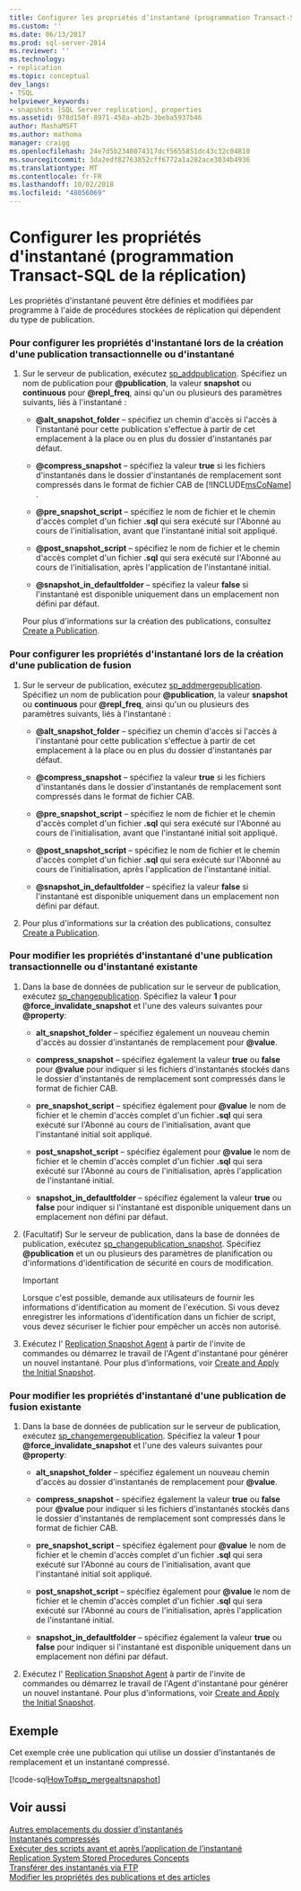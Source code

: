 ```yaml
---
title: Configurer les propriétés d’instantané (programmation Transact-SQL de la réplication) | Microsoft Docs
ms.custom: ''
ms.date: 06/13/2017
ms.prod: sql-server-2014
ms.reviewer: ''
ms.technology:
- replication
ms.topic: conceptual
dev_langs:
- TSQL
helpviewer_keywords:
- snapshots [SQL Server replication], properties
ms.assetid: 978d150f-8971-458a-ab2b-3beba5937b46
author: MashaMSFT
ms.author: mathoma
manager: craigg
ms.openlocfilehash: 24e7d5b2340074317dcf5655851dc43c32c04810
ms.sourcegitcommit: 3da2edf82763852cff6772a1a282ace3034b4936
ms.translationtype: MT
ms.contentlocale: fr-FR
ms.lasthandoff: 10/02/2018
ms.locfileid: "48056069"
---
```

# <a name="configure-snapshot-properties-replication-transact-sql-programming"></a>Configurer les propriétés d'instantané (programmation Transact-SQL de la réplication)
  Les propriétés d'instantané peuvent être définies et modifiées par programme à l'aide de procédures stockées de réplication qui dépendent du type de publication.  
  
### <a name="to-configure-snapshot-properties-when-creating-a-snapshot-or-transactional-publication"></a>Pour configurer les propriétés d'instantané lors de la création d'une publication transactionnelle ou d'instantané  
  
1.  Sur le serveur de publication, exécutez [sp_addpublication](/sql/relational-databases/system-stored-procedures/sp-addpublication-transact-sql). Spécifiez un nom de publication pour **@publication**, la valeur **snapshot** ou **continuous** pour **@repl_freq**, ainsi qu'un ou plusieurs des paramètres suivants, liés à l'instantané :  
  
    -   **@alt_snapshot_folder** – spécifiez un chemin d'accès si l'accès à l'instantané pour cette publication s'effectue à partir de cet emplacement à la place ou en plus du dossier d'instantanés par défaut.  
  
    -   **@compress_snapshot** – spécifiez la valeur **true** si les fichiers d'instantanés dans le dossier d'instantanés de remplacement sont compressés dans le format de fichier CAB de [!INCLUDE[msCoName](../../../includes/msconame-md.md)] .  
  
    -   **@pre_snapshot_script** – spécifiez le nom de fichier et le chemin d'accès complet d'un fichier **.sql** qui sera exécuté sur l'Abonné au cours de l'initialisation, avant que l'instantané initial soit appliqué.  
  
    -   **@post_snapshot_script** – spécifiez le nom de fichier et le chemin d'accès complet d'un fichier **.sql** qui sera exécuté sur l'Abonné au cours de l'initialisation, après l'application de l'instantané initial.  
  
    -   **@snapshot_in_defaultfolder** – spécifiez la valeur **false** si l'instantané est disponible uniquement dans un emplacement non défini par défaut.  
  
     Pour plus d'informations sur la création des publications, consultez [Create a Publication](create-a-publication.md).  
  
### <a name="to-configure-snapshot-properties-when-creating-a-merge-publication"></a>Pour configurer les propriétés d'instantané lors de la création d'une publication de fusion  
  
1.  Sur le serveur de publication, exécutez [sp_addmergepublication](/sql/relational-databases/system-stored-procedures/sp-addmergepublication-transact-sql). Spécifiez un nom de publication pour **@publication**, la valeur **snapshot** ou **continuous** pour **@repl_freq**, ainsi qu'un ou plusieurs des paramètres suivants, liés à l'instantané :  
  
    -   **@alt_snapshot_folder** – spécifiez un chemin d'accès si l'accès à l'instantané pour cette publication s'effectue à partir de cet emplacement à la place ou en plus du dossier d'instantanés par défaut.  
  
    -   **@compress_snapshot** – spécifiez la valeur **true** si les fichiers d'instantanés dans le dossier d'instantanés de remplacement sont compressés dans le format de fichier CAB.  
  
    -   **@pre_snapshot_script** – spécifiez le nom de fichier et le chemin d'accès complet d'un fichier **.sql** qui sera exécuté sur l'Abonné au cours de l'initialisation, avant que l'instantané initial soit appliqué.  
  
    -   **@post_snapshot_script** – spécifiez le nom de fichier et le chemin d'accès complet d'un fichier **.sql** qui sera exécuté sur l'Abonné au cours de l'initialisation, après l'application de l'instantané initial.  
  
    -   **@snapshot_in_defaultfolder** – spécifiez la valeur **false** si l'instantané est disponible uniquement dans un emplacement non défini par défaut.  
  
2.  Pour plus d'informations sur la création des publications, consultez [Create a Publication](create-a-publication.md).  
  
### <a name="to-modify-snapshot-properties-of-an-existing-snapshot-or-transactional-publication"></a>Pour modifier les propriétés d'instantané d'une publication transactionnelle ou d'instantané existante  
  
1.  Dans la base de données de publication sur le serveur de publication, exécutez [sp_changepublication](/sql/relational-databases/system-stored-procedures/sp-changepublication-transact-sql). Spécifiez la valeur **1** pour **@force_invalidate_snapshot** et l'une des valeurs suivantes pour **@property**:  
  
    -   **alt_snapshot_folder** – spécifiez également un nouveau chemin d'accès au dossier d'instantanés de remplacement pour **@value**.  
  
    -   **compress_snapshot** – spécifiez également la valeur **true** ou **false** pour **@value** pour indiquer si les fichiers d'instantanés stockés dans le dossier d'instantanés de remplacement sont compressés dans le format de fichier CAB.  
  
    -   **pre_snapshot_script** – spécifiez également pour **@value** le nom de fichier et le chemin d'accès complet d'un fichier **.sql** qui sera exécuté sur l'Abonné au cours de l'initialisation, avant que l'instantané initial soit appliqué.  
  
    -   **post_snapshot_script** – spécifiez également pour **@value** le nom de fichier et le chemin d'accès complet d'un fichier **.sql** qui sera exécuté sur l'Abonné au cours de l'initialisation, après l'application de l'instantané initial.  
  
    -   **snapshot_in_defaultfolder** – spécifiez également la valeur **true** ou **false** pour indiquer si l'instantané est disponible uniquement dans un emplacement non défini par défaut.  
  
2.  (Facultatif) Sur le serveur de publication, dans la base de données de publication, exécutez [sp_changepublication_snapshot](/sql/relational-databases/system-stored-procedures/sp-changepublication-snapshot-transact-sql). Spécifiez **@publication** et un ou plusieurs des paramètres de planification ou d'informations d'identification de sécurité en cours de modification.  
  
    > [!IMPORTANT]  
    >  Lorsque c'est possible, demande aux utilisateurs de fournir les informations d'identification au moment de l'exécution. Si vous devez enregistrer les informations d'identification dans un fichier de script, vous devez sécuriser le fichier pour empêcher un accès non autorisé.  
  
3.  Exécutez l' [Replication Snapshot Agent](../agents/replication-snapshot-agent.md) à partir de l'invite de commandes ou démarrez le travail de l'Agent d'instantané pour générer un nouvel instantané. Pour plus d’informations, voir [Create and Apply the Initial Snapshot](../create-and-apply-the-initial-snapshot.md).  
  
### <a name="to-modify-snapshot-properties-of-an-existing-merge-publication"></a>Pour modifier les propriétés d'instantané d'une publication de fusion existante  
  
1.  Dans la base de données de publication sur le serveur de publication, exécutez [sp_changemergepublication](/sql/relational-databases/system-stored-procedures/sp-changemergepublication-transact-sql). Spécifiez la valeur **1** pour **@force_invalidate_snapshot** et l'une des valeurs suivantes pour **@property**:  
  
    -   **alt_snapshot_folder** – spécifiez également un nouveau chemin d'accès au dossier d'instantanés de remplacement pour **@value**.  
  
    -   **compress_snapshot** – spécifiez également la valeur **true** ou **false** pour **@value** pour indiquer si les fichiers d'instantanés stockés dans le dossier d'instantanés de remplacement sont compressés dans le format de fichier CAB.  
  
    -   **pre_snapshot_script** – spécifiez également pour **@value** le nom de fichier et le chemin d'accès complet d'un fichier **.sql** qui sera exécuté sur l'Abonné au cours de l'initialisation, avant que l'instantané initial soit appliqué.  
  
    -   **post_snapshot_script** – spécifiez également pour **@value** le nom de fichier et le chemin d'accès complet d'un fichier **.sql** qui sera exécuté sur l'Abonné au cours de l'initialisation, après l'application de l'instantané initial.  
  
    -   **snapshot_in_defaultfolder** – spécifiez également la valeur **true** ou **false** pour indiquer si l'instantané est disponible uniquement dans un emplacement non défini par défaut.  
  
2.  Exécutez l' [Replication Snapshot Agent](../agents/replication-snapshot-agent.md) à partir de l'invite de commandes ou démarrez le travail de l'Agent d'instantané pour générer un nouvel instantané. Pour plus d'informations, voir [Create and Apply the Initial Snapshot](../create-and-apply-the-initial-snapshot.md).  
  
## <a name="example"></a>Exemple  
 Cet exemple crée une publication qui utilise un dossier d'instantanés de remplacement et un instantané compressé.  
  
 [!code-sql[HowTo#sp_mergealtsnapshot](../../../snippets/tsql/SQL15/replication/howto/tsql/createmergepubaltsnapshot.sql#sp_mergealtsnapshot)]  
  
## <a name="see-also"></a>Voir aussi  
 [Autres emplacements du dossier d’instantanés](../alternate-snapshot-folder-locations.md)   
 [Instantanés compressés](../compressed-snapshots.md)   
 [Exécuter des scripts avant et après l’application de l’instantané](../execute-scripts-before-and-after-the-snapshot-is-applied.md)   
 [Replication System Stored Procedures Concepts](../concepts/replication-system-stored-procedures-concepts.md)   
 [Transférer des instantanés via FTP](../transfer-snapshots-through-ftp.md)   
 [Modifier les propriétés des publications et des articles](change-publication-and-article-properties.md)  
  
  
